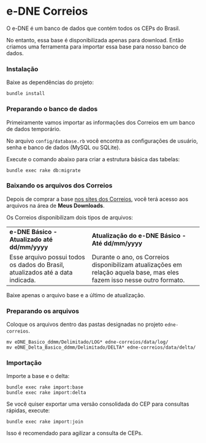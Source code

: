 # e-DNE Correios

O e-DNE é um banco de dados que contém todos os CEPs do Brasil.

No entanto, essa base é disponibilizada apenas para download. Então criamos uma ferramenta para importar essa base para nosso banco de dados.

### Instalação

Baixe as dependências do projeto:

```shell
bundle install
```

### Preparando o banco de dados

Primeiramente vamos importar as informações dos Correios em um banco de dados temporário.

No arquivo `config/database.rb` você encontra as configurações de usuário, senha e banco de dados (MySQL ou SQLite).

Execute o comando abaixo para criar a estrutura básica das tabelas:

```shell
bundle exec rake db:migrate
```

### Baixando os arquivos dos Correios

Depois de comprar a base [nos sites dos Correios](http://shopping.correios.com.br/wbm/shopping/script/default.aspx), você terá acesso aos arquivos na área de **Meus Downloads**. 

Os Correios disponibilizam dois tipos de arquivos:

<table>
  <tr>
    <td><strong>e-DNE Básico - Atualizado até dd/mm/yyyy</strong></td>
    <td><strong>Atualização do e-DNE Básico - Até dd/mm/yyyy</strong></td>
  </tr>
  <tr>
    <td>Esse arquivo possui todos os dados do Brasil, atualizados até a data indicada.</td>
    <td>Durante o ano, os Correios disponibilizam atualizações em relação aquela base, mas eles fazem isso nesse outro formato.</td>
    </tr>
</table>

Baixe apenas o arquivo base e a último de atualização.

### Preparando os arquivos

Coloque os arquivos dentro das pastas designadas no projeto `edne-correios`.


```shell
mv eDNE_Basico_ddmm/Delimitado/LOG* edne-correios/data/log/
mv eDNE_Delta_Basico_ddmm/Delimitado/DELTA* edne-correios/data/delta/
```

### Importação

Importe a base e o delta:
```shell
bundle exec rake import:base
bundle exec rake import:delta
```

Se você quiser exportar uma versão consolidada do CEP para consultas rápidas, execute:
```shell
bundle exec rake import:join
```

Isso é recomendado para agilizar a consulta de CEPs.


